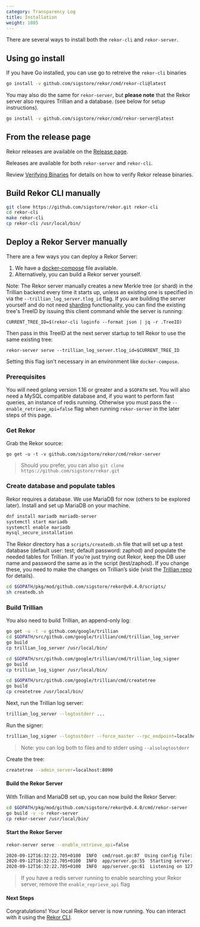 ```yaml
---
category: Transparency Log
title: Installation
weight: 1805
---
```


There are several ways to install both the `rekor-cli` and `rekor-server`.

## Using go install

If you have Go installed, you can use go to retreive the `rekor-cli` binaries

```bash
go install -v github.com/sigstore/rekor/cmd/rekor-cli@latest
```

You may also do the same for `rekor-server`, but **please note** that the Rekor server also requires Trillian and a database. (see below for setup instructions).

```bash
go install -v github.com/sigstore/rekor/cmd/rekor-server@latest
```

## From the release page

Rekor releases are available on the [Release page](https://github.com/sigstore/rekor/releases).

Releases are available for both `rekor-server` and `rekor-cli`.

Review [Verifying Binaries](/logging/verify-release/) for details on how to verify Rekor release binaries.

## Build Rekor CLI manually

```bash
git clone https://github.com/sigstore/rekor.git rekor-cli
cd rekor-cli
make rekor-cli
cp rekor-cli /usr/local/bin/
```

## Deploy a Rekor Server manually

There are a few ways you can deploy a Rekor Server:

1. We have a [docker-compose](https://github.com/sigstore/rekor/blob/main/docker-compose.yml) file available.
2. Alternatively, you can build a Rekor server yourself.

Note: The Rekor server manually creates a new Merkle tree (or shard) in the Trillian backend every time it starts up, unless an existing one is specified in via the `--trillian_log_server.tlog_id` flag. If you are building the server yourself and do not need [sharding](/rekor/sharding/) functionality, you can find the existing tree's TreeID by issuing this client command while the server is running:

`CURRENT_TREE_ID=$(rekor-cli loginfo --format json | jq -r .TreeID)`

Then pass in this TreeID at the next server startup to tell Rekor to use the same existing tree:

`rekor-server serve --trillian_log_server.tlog_id=$CURRENT_TREE_ID`

Setting this flag isn't necessary in an environment like `docker-compose`.

### Prerequisites

You will need golang version 1.16 or greater and a `$GOPATH` set.
You will also need a MySQL compatible database and, if you want to perform fast queries, an instance of redis running.
Otherwise you must pass the `--enable_retrieve_api=false` flag when running `rekor-server` in the later steps of this page.

### Get Rekor

Grab the Rekor source:

`go get -u -t -v github.com/sigstore/rekor/cmd/rekor-server`

> Should you prefer, you can also `git clone https://github.com/sigstore/rekor.git`

### Create database and populate tables

Rekor requires a database. We use MariaDB for now (others to be explored later). Install and set up MariaDB on your machine.

```bash
dnf install mariadb mariadb-server
systemctl start mariadb
systemctl enable mariadb
mysql_secure_installation
```

The Rekor directory has a `scripts/createdb.sh` file that will set up a test database (default user: test; default password: zaphod) and populate the needed tables for Trillian. If you’re just trying out Rekor, keep the DB user name and password the same as in the script (test/zaphod). If you change these, you need to make the changes on Trillian’s side (visit the [Trillian repo](https://github.com/google/trillian) for details).

```bash
cd $GOPATH/pkg/mod/github.com/sigstore/rekor@v0.4.0/scripts/
sh createdb.sh
```

### Build Trillian

You also need to build Trillian, an append-only log:

```bash
go get -u -t -v github.com/google/trillian
cd $GOPATH/src/github.com/google/trillian/cmd/trillian_log_server
go build
cp trillian_log_server /usr/local/bin/

cd $GOPATH/src/github.com/google/trillian/cmd/trillian_log_signer
go build
cp trillian_log_signer /usr/local/bin/

cd $GOPATH/src/github.com/google/trillian/cmd/createtree
go build
cp createtree /usr/local/bin/
```

Next, run the Trillian log server:

```bash
trillian_log_server --logtostderr ...
```

Run the signer:

```bash
trillian_log_signer --logtostderr --force_master --rpc_endpoint=localhost:8190 -http_endpoint=localhost:8191  --batch_size=1000 --sequencer_guard_window=0 --sequencer_interval=200ms
```

> Note: you can log both to files and to stderr using `--alsologtostderr`

Create the tree:

```bash
createtree --admin_server=localhost:8090
```

#### Build the Rekor Server

With Trillian and MariaDB set up, you can now build the Rekor Server:

```bash
cd $GOPATH/pkg/mod/github.com/sigstore/rekor@v0.4.0/cmd/rekor-server
go build -v -o rekor-server
cp rekor-server /usr/local/bin/
```

#### Start the Rekor Server

```bash
rekor-server serve --enable_retrieve_api=false

2020-09-12T16:32:22.705+0100  INFO  cmd/root.go:87  Using config file: /Users/lukehinds/go/src/github.com/sigstore/rekor-server/rekor-server.yaml
2020-09-12T16:32:22.705+0100  INFO  app/server.go:55  Starting server...
2020-09-12T16:32:22.705+0100  INFO  app/server.go:61  Listening on 127.0.0.1:3000
```

> If you have a redis server running to enable searching your Rekor server, remove the `enable_reprieve_api` flag

#### Next Steps

Congratulations! Your local Rekor server is now running. You can interact with it using the [Rekor CLI](/rekor/CLI/).